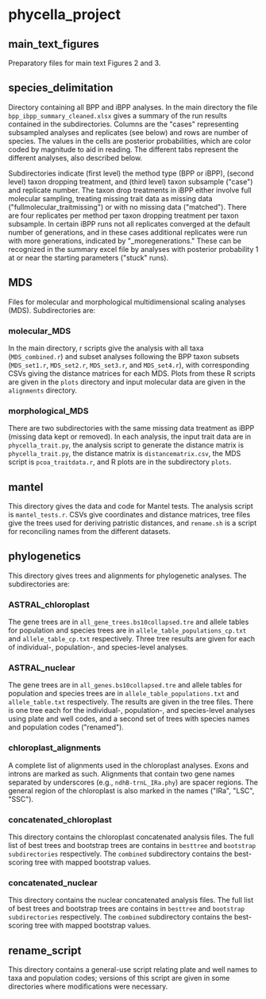 # phycella_project
 
## main_text_figures
Preparatory files for main text Figures 2 and 3.

## species_delimitation
Directory containing all BPP and iBPP analyses. In the main directory the file `bpp_ibpp_summary_cleaned.xlsx` gives a summary of the run results contained in the subdirectories. Columns are the "cases" representing subsampled analyses and replicates (see below) and rows are number of species. The values in the cells are posterior probabilities, which are color coded by magnitude to aid in reading. The different tabs represent the different analyses, also described below.

Subdirectories indicate (first level) the method type (BPP or iBPP), (second level) taxon dropping treatment, and (third level) taxon subsample ("case") and replicate number. The taxon drop treatments in iBPP either involve full molecular sampling, treating missing trait data as missing data ("fullmolecular_traitmissing") or with no missing data ("matched"). There are four replicates per method per taxon dropping treatment per taxon subsample. In certain iBPP runs not all replicates converged at the default number of generations, and in these cases additional replicates were run with more generations, indicated by "_moregenerations." These can be recognized in the summary excel file by analyses with posterior probability 1 at or near the starting parameters ("stuck" runs).

## MDS
Files for molecular and morphological multidimensional scaling analyses (MDS). Subdirectories are:

### molecular_MDS
In the main directory, r scripts give the analysis with all taxa (`MDS_combined.r`) and subset analyses following the BPP taxon subsets (`MDS_set1.r`, `MDS_set2.r`, `MDS_set3.r`, and `MDS_set4.r`), with corresponding CSVs giving the distance matrices for each MDS. Plots from these R scripts are given in the `plots` directory and input molecular data are given in the `alignments` directory.

### morphological_MDS
There are two subdirectories with the same missing data treatment as iBPP (missing data kept or removed). In each analysis, the input trait data are in `phycella_trait.py`, the analysis script to generate the distance matrix is `phycella_trait.py`, the distance matrix is `distancematrix.csv`, the MDS script is `pcoa_traitdata.r`, and R plots are in the subdirectory `plots`.

## mantel
This directory gives the data and code for Mantel tests. The analysis script is `mantel_tests.r`. CSVs give coordinates and distance matrices, tree files give the trees used for deriving patristic distances, and `rename.sh` is a script for reconciling names from the different datasets.

## phylogenetics
This directory gives trees and alignments for phylogenetic analyses. The subdirectories are:

### ASTRAL_chloroplast
The gene trees are in `all_gene_trees.bs10collapsed.tre` and allele tables for population and species trees are in `allele_table_populations_cp.txt` and `allele_table_cp.txt` respectively. Three tree results are given for each of individual-, population-, and species-level analyses.

### ASTRAL_nuclear
The gene trees are in `all_genes.bs10collapsed.tre` and allele tables for population and species trees are in `allele_table_populations.txt` and `allele_table.txt` respectively. The results are given in the tree files. There is one tree each for the individual-, population-, and species-level analyses using plate and well codes, and a second set of trees with species names and population codes ("renamed").

### chloroplast_alignments
A complete list of alignments used in the chloroplast analyses. Exons and introns are marked as such. Alignments that contain two gene names separated by underscores (e.g., `ndhB-trnL_IRa.phy`) are spacer regions. The general region of the chloroplast is also marked in the names ("IRa", "LSC", "SSC").

### concatenated_chloroplast
This directory contains the chloroplast concatenated analysis files. The full list of best trees and bootstrap trees are contains in `besttree` and `bootstrap subdirectories` respectively. The `combined` subdirectory contains the best-scoring tree with mapped bootstrap values.

### concatenated_nuclear
This directory contains the nuclear concatenated analysis files. The full list of best trees and bootstrap trees are contains in `besttree` and `bootstrap subdirectories` respectively. The `combined` subdirectory contains the best-scoring tree with mapped bootstrap values.

## rename_script
This directory contains a general-use script relating plate and well names to taxa and population codes; versions of this script are given in some directories where modifications were necessary.
